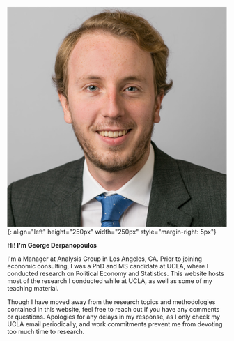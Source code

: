 ![George Derpanopoulos portrait](/Potrait_Formal_Square.jpg){: align="left" height="250px" width="250px" style="margin-right: 5px"}

**Hi! I'm George Derpanopoulos**  

I'm a Manager at Analysis Group in Los Angeles, CA. Prior to joining economic consulting, I was a PhD and MS candidate at UCLA, where I conducted research on Political Economy and Statistics. This website hosts most of the research I conducted while at UCLA, as well as some of my teaching material.

Though I have moved away from the research topics and methodologies contained in this website, feel free to reach out if you have any comments or questions. Apologies for any delays in my response, as I only check my UCLA email periodically, and work commitments prevent me from devoting too much time to research.

